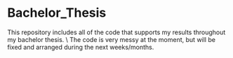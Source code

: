 # Bachelor_Thesis
This repository includes all of the code that supports my results throughout my bachelor thesis.
\\
The code is very messy at the moment, but will be fixed and arranged during the next weeks/months. 
